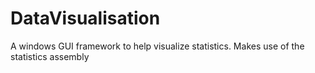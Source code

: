 DataVisualisation
=================

A windows GUI framework to help visualize statistics.  Makes use of the statistics assembly
